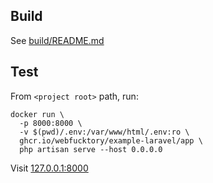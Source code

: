 ## Build

See [build/README.md](build/README.md)

## Test

From `<project root>` path, run:

```shell
docker run \
  -p 8000:8000 \
  -v $(pwd)/.env:/var/www/html/.env:ro \
  ghcr.io/webfucktory/example-laravel/app \
  php artisan serve --host 0.0.0.0
```

Visit [127.0.0.1:8000](http://127.0.0.1:8000/)
